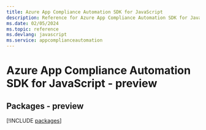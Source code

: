 ```yaml
---
title: Azure App Compliance Automation SDK for JavaScript
description: Reference for Azure App Compliance Automation SDK for JavaScript
ms.date: 02/05/2024
ms.topic: reference
ms.devlang: javascript
ms.service: appcomplianceautomation
---
```

# Azure App Compliance Automation SDK for JavaScript - preview
## Packages - preview
[!INCLUDE [packages](app-compliance-automation-index.md)]